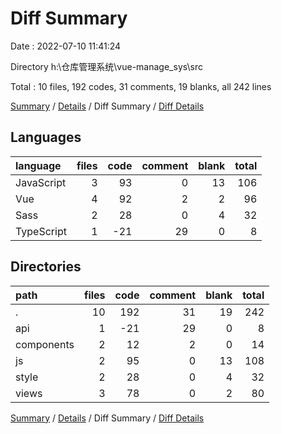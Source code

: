 # Diff Summary

Date : 2022-07-10 11:41:24

Directory h:\\仓库管理系统\\vue-manage_sys\\src

Total : 10 files,  192 codes, 31 comments, 19 blanks, all 242 lines

[Summary](results.md) / [Details](details.md) / Diff Summary / [Diff Details](diff-details.md)

## Languages
| language | files | code | comment | blank | total |
| :--- | ---: | ---: | ---: | ---: | ---: |
| JavaScript | 3 | 93 | 0 | 13 | 106 |
| Vue | 4 | 92 | 2 | 2 | 96 |
| Sass | 2 | 28 | 0 | 4 | 32 |
| TypeScript | 1 | -21 | 29 | 0 | 8 |

## Directories
| path | files | code | comment | blank | total |
| :--- | ---: | ---: | ---: | ---: | ---: |
| . | 10 | 192 | 31 | 19 | 242 |
| api | 1 | -21 | 29 | 0 | 8 |
| components | 2 | 12 | 2 | 0 | 14 |
| js | 2 | 95 | 0 | 13 | 108 |
| style | 2 | 28 | 0 | 4 | 32 |
| views | 3 | 78 | 0 | 2 | 80 |

[Summary](results.md) / [Details](details.md) / Diff Summary / [Diff Details](diff-details.md)